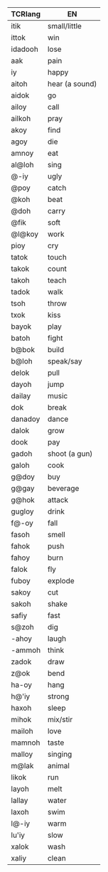 
| TCRlang | EN             |
|---------|----------------|
| itik    | small/little   |
| ittok   | win            |
| idadooh | lose           |
| aak     | pain           |
| iy      | happy          |
| aitoh   | hear (a sound) |
| aidok   | go             |
| ailoy   | call           |
| ailkoh  | pray           |
| akoy    | find           |
| agoy    | die            |
| amnoy   | eat            |
| al@loh  | sing           |
| @-iy    | ugly           |
| @poy    | catch          |
| @koh    | beat           |
| @doh    | carry          |
| @fik    | soft           |
| @l@koy  | work           |
| pioy    | cry            |
| tatok   | touch          |
| takok   | count          |
| takoh   | teach          |
| tadok   | walk           |
| tsoh    | throw          |
| txok    | kiss           |
| bayok   | play           |
| batoh   | fight          |
| b@bok   | build          |
| b@loh   | speak/say      |
| delok   | pull           |
| dayoh   | jump           |
| dailay  | music          |
| dok     | break          |
| danadoy | dance          |
| dalok   | grow           |
| dook    | pay            |
| gadoh   | shoot (a gun)  |
| galoh   | cook           |
| g@doy   | buy            |
| g@gay   | beverage       |
| g@hok   | attack         |
| gugloy  | drink          |
| f@-oy   | fall           |
| fasoh   | smell          |
| fahok   | push           |
| fahoy   | burn           |
| falok   | fly            |
| fuboy   | explode        |
| sakoy   | cut            |
| sakoh   | shake          |
| safiy   | fast           |
| s@zoh   | dig            |
| -ahoy   | laugh          |
| -ammoh  | think          |
| zadok   | draw           |
| z@ok    | bend           |
| ha-oy   | hang           |
| h@'iy   | strong         |
| haxoh   | sleep          |
| mihok   | mix/stir       |
| mailoh  | love           |
| mamnoh  | taste          |
| malloy  | singing        |
| m@lak   | animal         |
| likok   | run            |
| layoh   | melt           |
| lallay  | water          |
| laxoh   | swim           |
| l@-iy   | warm           |
| lu'iy   | slow           |
| xalok   | wash           |
| xaliy   | clean          |
